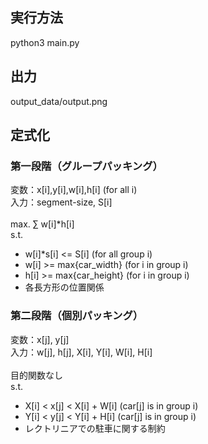 ## 実行方法
python3 main.py

## 出力
output_data/output.png

## 定式化
### 第一段階（グループパッキング）
変数：x[i],y[i],w[i],h[i] (for all i)   
入力：segment-size, S[i]  
<br>
max. ∑ w[i]*h[i]<br>
s.t. <br> 
+ w[i]*s[i] <= S[i] (for all  group i)<br>
+ w[i] >= max{car_width} (for i in group i)<br>  
+ h[i] >= max{car_height} (for i in group i)  <br>
+ 各長方形の位置関係<br>


### 第二段階（個別パッキング）
変数：x[j], y[j]<br>
入力：w[j], h[j], X[i], Y[i], W[i], H[i]
<br>
<br>
目的関数なし<br>
s.t. <br>
+ X[i] < x[j] < X[i] + W[i] (car[j] is in group i)<br>
+ Y[i] < y[j] < Y[i] + H[i] (car[j] is in group i) <br>
+ レクトリニアでの駐車に関する制約
